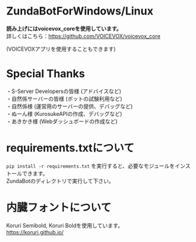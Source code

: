 # ZundaBotForWindows/Linux
**読み上げにはvoicevox_coreを使用しています。**<br>
詳しくはこちら：https://github.com/VOICEVOX/voicevox_core

(VOICEVOXアプリを使用することもできます)

# Special Thanks
・S-Server Developersの皆様 (アドバイスなど)<br>
・自然係サーバーの皆様 (ボットの試験利用など)<br>
・自然係様 (運営用のサーバーの提供、デバッグなど)<br>
・ぬーん様 (KurosukeAPIの作成、デバッグなど)<br>
・あきかき様 (Webダッシュボードの作成など)<br>

# requirements.txtについて
`pip install -r requirements.txt` を実行すると、必要なモジュールをインストールできます。<br>
ZundaBotのディレクトリで実行して下さい。

# 内臓フォントについて
Koruri Semibold, Koruri Boldを使用しています。<br>
https://koruri.github.io/
